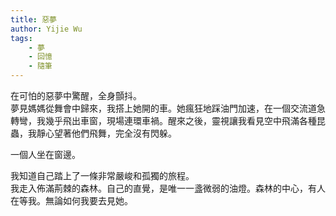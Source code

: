 ```yaml
---
title: 惡夢
author: Yijie Wu
tags:
    - 夢
    - 回憶
    - 隨筆
---
```


在可怕的惡夢中驚醒，全身顫抖。<br />
夢見媽媽從舞會中歸來，我搭上她開的車。她瘋狂地踩油門加速，在一個交流道急轉彎，我幾乎飛出車窗，現場連環車禍。醒來之後，靈視讓我看見空中飛滿各種昆蟲，我靜心望著他們飛舞，完全沒有閃躲。

一個人坐在窗邊。

我知道自己踏上了一條非常嚴峻和孤獨的旅程。<br />
我走入佈滿荊棘的森林。自己的直覺，是唯一一盞微弱的油燈。森林的中心，有人在等我。無論如何我要去見她。

<blockquote class="imgur-embed-pub" lang="en" data-id="w0ICoUG"><a href="//imgur.com/w0ICoUG"></a></blockquote><script async src="//s.imgur.com/min/embed.js" charset="utf-8"></script>
